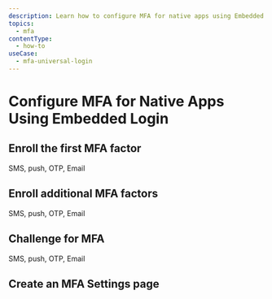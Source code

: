 ```yaml
---
description: Learn how to configure MFA for native apps using Embedded Login.
topics:
  - mfa
contentType:
  - how-to
useCase:
  - mfa-universal-login
---
```

# Configure MFA for Native Apps Using Embedded Login

## Enroll the first MFA factor

SMS, push, OTP, Email

## Enroll additional MFA factors

SMS, push, OTP, Email

## Challenge for MFA

SMS, push, OTP, Email

## Create an MFA Settings page

